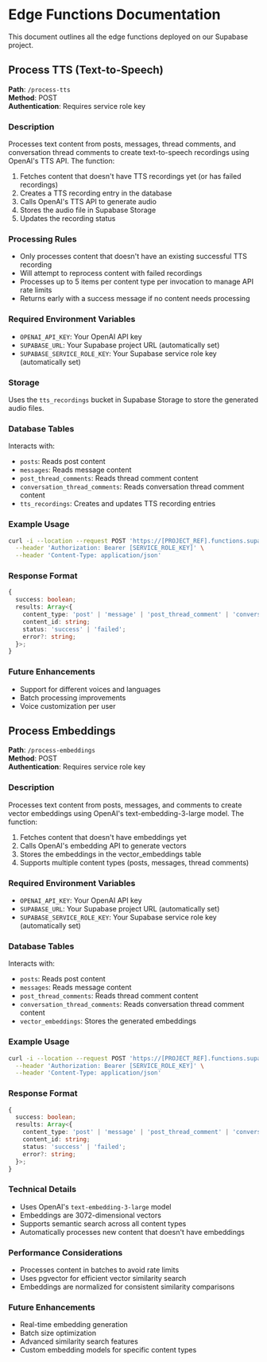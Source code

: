 # Edge Functions Documentation

This document outlines all the edge functions deployed on our Supabase project.

## Process TTS (Text-to-Speech)

**Path**: `/process-tts`  
**Method**: POST  
**Authentication**: Requires service role key

### Description
Processes text content from posts, messages, thread comments, and conversation thread comments to create text-to-speech recordings using OpenAI's TTS API. The function:
1. Fetches content that doesn't have TTS recordings yet (or has failed recordings)
2. Creates a TTS recording entry in the database
3. Calls OpenAI's TTS API to generate audio
4. Stores the audio file in Supabase Storage
5. Updates the recording status

### Processing Rules
- Only processes content that doesn't have an existing successful TTS recording
- Will attempt to reprocess content with failed recordings
- Processes up to 5 items per content type per invocation to manage API rate limits
- Returns early with a success message if no content needs processing

### Required Environment Variables
- `OPENAI_API_KEY`: Your OpenAI API key
- `SUPABASE_URL`: Your Supabase project URL (automatically set)
- `SUPABASE_SERVICE_ROLE_KEY`: Your Supabase service role key (automatically set)

### Storage
Uses the `tts_recordings` bucket in Supabase Storage to store the generated audio files.

### Database Tables
Interacts with:
- `posts`: Reads post content
- `messages`: Reads message content
- `post_thread_comments`: Reads thread comment content
- `conversation_thread_comments`: Reads conversation thread comment content
- `tts_recordings`: Creates and updates TTS recording entries

### Example Usage
```bash
curl -i --location --request POST 'https://[PROJECT_REF].functions.supabase.co/process-tts' \
  --header 'Authorization: Bearer [SERVICE_ROLE_KEY]' \
  --header 'Content-Type: application/json'
```

### Response Format
```typescript
{
  success: boolean;
  results: Array<{
    content_type: 'post' | 'message' | 'post_thread_comment' | 'conversation_thread_comment';
    content_id: string;
    status: 'success' | 'failed';
    error?: string;
  }>;
}
```

### Future Enhancements
- Support for different voices and languages
- Batch processing improvements
- Voice customization per user

## Process Embeddings

**Path**: `/process-embeddings`  
**Method**: POST  
**Authentication**: Requires service role key

### Description
Processes text content from posts, messages, and comments to create vector embeddings using OpenAI's text-embedding-3-large model. The function:
1. Fetches content that doesn't have embeddings yet
2. Calls OpenAI's embedding API to generate vectors
3. Stores the embeddings in the vector_embeddings table
4. Supports multiple content types (posts, messages, thread comments)

### Required Environment Variables
- `OPENAI_API_KEY`: Your OpenAI API key
- `SUPABASE_URL`: Your Supabase project URL (automatically set)
- `SUPABASE_SERVICE_ROLE_KEY`: Your Supabase service role key (automatically set)

### Database Tables
Interacts with:
- `posts`: Reads post content
- `messages`: Reads message content
- `post_thread_comments`: Reads thread comment content
- `conversation_thread_comments`: Reads conversation thread comment content
- `vector_embeddings`: Stores the generated embeddings

### Example Usage
```bash
curl -i --location --request POST 'https://[PROJECT_REF].functions.supabase.co/process-embeddings' \
  --header 'Authorization: Bearer [SERVICE_ROLE_KEY]' \
  --header 'Content-Type: application/json'
```

### Response Format
```typescript
{
  success: boolean;
  results: Array<{
    content_type: 'post' | 'message' | 'post_thread_comment' | 'conversation_thread_comment';
    content_id: string;
    status: 'success' | 'failed';
    error?: string;
  }>;
}
```

### Technical Details
- Uses OpenAI's `text-embedding-3-large` model
- Embeddings are 3072-dimensional vectors
- Supports semantic search across all content types
- Automatically processes new content that doesn't have embeddings

### Performance Considerations
- Processes content in batches to avoid rate limits
- Uses pgvector for efficient vector similarity search
- Embeddings are normalized for consistent similarity comparisons

### Future Enhancements
- Real-time embedding generation
- Batch size optimization
- Advanced similarity search features
- Custom embedding models for specific content types 